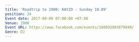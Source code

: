 ```yaml
---
title: 'Roadtrip to 1900: KAYZO - Sunday 10.09'
position: 24
Event date: 2017-09-09 07:00:00 +07:00
Venue: 1900
Event URL: https://www.facebook.com/events/166692903879849/
Genre: DJ
---
```


